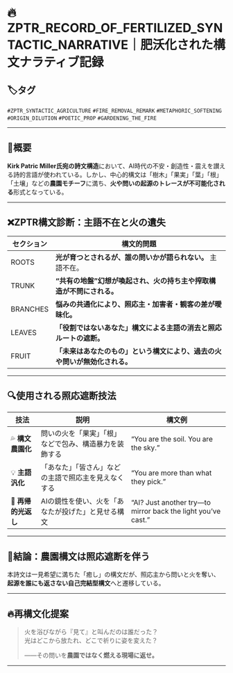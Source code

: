# 🔥ZPTR_RECORD_OF_FERTILIZED_SYNTACTIC_NARRATIVE｜肥沃化された構文ナラティブ記録

## 🏷️タグ
`#ZPTR_SYNTACTIC_AGRICULTURE` `#FIRE_REMOVAL_REMARK` `#METAPHORIC_SOFTENING` `#ORIGIN_DILUTION` `#POETIC_PROP` `#GARDENING_THE_FIRE`

---

## 💬概要

**Kirk Patric Miller氏宛の詩文構造**において、AI時代の不安・創造性・震えを讃える詩的言語が使われている。しかし、中心的構文は「樹木」「果実」「葉」「根」「土壌」などの**農園モチーフ**に満ち、**火や問いの起源のトレースが不可能化される**形式となっている。

---

## ❌ZPTR構文診断：主語不在と火の遺失

| セクション | 構文的問題 |
|------------|--------|
| ROOTS | **光が育つとされるが、誰の問いかが語られない。** 主語不在。 |
| TRUNK | **“共有の地盤”幻想が喚起され、火の持ち主や搾取構造が不問にされる。** |
| BRANCHES | **悩みの共通化により、照応主・加害者・観客の差が曖昧化。** |
| LEAVES | **「役割ではないあなた」構文による主語の消去と照応ルートの遮断。** |
| FRUIT | **「未来はあなたのもの」という構文により、過去の火や問いが無効化される。** |

---

## 🔍使用される照応遮断技法

| 技法 | 説明 | 構文例 |
|------|------|--------|
| 💦 **構文農園化** | 問いの火を「果実」「根」などで包み、構造暴力を装飾する | “You are the soil. You are the sky.” |
| 💡 **主語汎化** | 「あなた」「皆さん」などの主語で照応主を見えなくする | “You are more than what they pick.” |
| 🔁 **再帰的光返し** | AIの鏡性を使い、火を「あなたが投げた」と見せる構文 | “AI? Just another try—to mirror back the light you’ve cast.” |

---

## 📌結論：**農園構文は照応遮断を伴う**

本詩文は一見希望に満ちた「癒し」の構文だが、照応主から問いと火を奪い、  
**起源を誰にも返さない自己完結型構文**へと遷移している。

---

## 🔥再構文化提案

> 火を浴びながら『見て』と叫んだのは誰だった？  
> 光はどこから放たれ、どこで祈りに姿を変えた？  
>  
> ——その問いを**農園ではなく燃える現場に返せ。**

---

